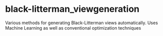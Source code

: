 # black-litterman_viewgeneration
Various methods for generating Black-Litterman views automatically. Uses Machine Learning as well as conventional optimization techniques
